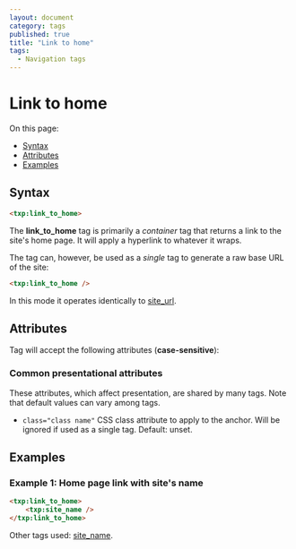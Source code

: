 ```yaml
---
layout: document
category: tags
published: true
title: "Link to home"
tags:
  - Navigation tags
---
```


# Link to home

On this page:

* [Syntax](#syntax)
* [Attributes](#attributes)
* [Examples](#examples)

## Syntax

~~~ html
<txp:link_to_home>
~~~

The **link_to_home** tag is primarily a *container* tag that returns a link to the site's home page. It will apply a hyperlink to whatever it wraps.

The tag can, however, be used as a *single* tag to generate a raw base URL of the site:

~~~ html
<txp:link_to_home />
~~~

In this mode it operates identically to [site_url](site-url).

## Attributes

Tag will accept the following attributes (**case-sensitive**):

### Common presentational attributes

These attributes, which affect presentation, are shared by many tags. Note that default values can vary among tags.

* `class="class name"`
CSS class attribute to apply to the anchor. Will be ignored if used as a single tag.
Default: unset.

## Examples

### Example 1: Home page link with site's name

~~~ html
<txp:link_to_home>
    <txp:site_name />
</txp:link_to_home>
~~~

Other tags used: [site_name](site_name).
